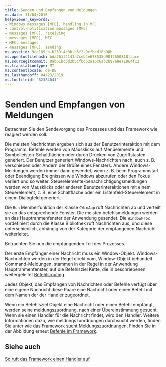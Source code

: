 ```yaml
---
title: Senden und Empfangen von Meldungen
ms.date: 11/04/2016
helpviewer_keywords:
- Windows messages [MFC], handling in MFC
- control-notification messages [MFC]
- messages [MFC], receiving
- messages [MFC], MFC
- MFC, messages
- messages [MFC], sending
ms.assetid: 9ce189cb-b259-4c3b-b6f2-9cfbed18b98b
ms.openlocfilehash: bda261f4141a7ceb4e678535d9012650818fabce
ms.sourcegitcommit: 0ab61bc3d2b6cfbd52a16c6ab2b97a8ea1864f12
ms.translationtype: MT
ms.contentlocale: de-DE
ms.lasthandoff: 04/23/2019
ms.locfileid: "62384041"
---
```

# <a name="message-sending-and-receiving"></a>Senden und Empfangen von Meldungen

Betrachten Sie den Sendevorgang des Prozesses und das Framework wie reagiert werden soll.

Die meisten Nachrichten ergeben sich aus der Benutzerinteraktion mit dem Programm. Befehle werden von Mausklicks auf Menüelemente und Symbolleisten-Schaltflächen oder durch Drücken von Zugriffstasten generiert. Der Benutzer generiert Windows-Nachrichten nach, auch z. B. verschieben oder Ändern der Größe eines Fensters. Andere Windows-Meldungen werden immer dann gesendet, wenn z. B. beim Programmstart oder Beendigung Ereignissen wie Windows abzurufen oder den Fokus verliert und so weiter. Steuerelemente-benachrichtigungsmeldungen werden von Mausklicks oder anderen Benutzerinteraktionen mit einem Steuerelement, z. B. eine Schaltfläche oder ein Listenfeld-Steuerelement in einem Dialogfeld generiert.

Die `Run` Memberfunktion der Klasse `CWinApp` ruft Nachrichten ab und verteilt sie an das entsprechende Fenster. Die meisten befehlsmeldungen werden an das Hauptrahmenfenster der Anwendung gesendet. Die `WindowProc` vordefiniert durch die Klasse Bibliothek ruft Nachrichten aus, und diese unterschiedlich, abhängig von der Kategorie der empfangenen Nachricht weiterleitet.

Betrachten Sie nun die empfangenden Teil des Prozesses.

Der erste Empfänger einer Nachricht muss ein Window-Objekt. Windows-Nachrichten werden in der Regel direkt vom, Window-Objekt behandelt. Command-Meldungen, stammen in der Regel in der Anwendung Hauptrahmenfenster, auf die Befehlsziel Kette, die in beschriebenen weitergeleitet [Befehlsrouting](../mfc/command-routing.md).

Jedes Objekt, das Empfangen von Nachrichten oder Befehle verfügt über eine eigene Nachricht diese Paare eine Nachricht oder einen Befehl mit dem Namen der der Handler zugeordnet.

Wenn ein Befehlsziel Objekt eine Nachricht oder einen Befehl empfängt, werden seine meldungszuordnung, nach einer Übereinstimmung gesucht. Wenn sie einen Handler für die Nachricht findet, wird den Handler. Weitere Informationen dazu, wie meldungszuordnungen durchsucht werden, finden Sie unter [wie das Framework sucht Meldungszuordnungen](../mfc/how-the-framework-searches-message-maps.md). Finden Sie in der Abbildung erneut [Befehle im Framework](../mfc/user-interface-objects-and-command-ids.md).

## <a name="see-also"></a>Siehe auch

[So ruft das Framework einen Handler auf](../mfc/how-the-framework-calls-a-handler.md)
